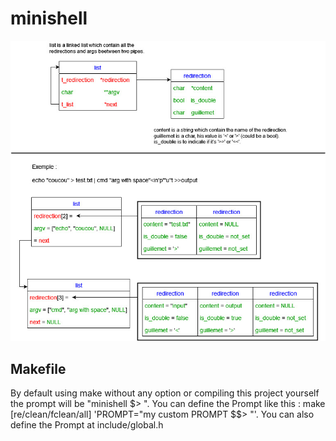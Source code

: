 # minishell

![Parsing Struct Diagram](https://github.com/ninofaivre/minishell/blob/master/minishell.jpg)

## Makefile

By default using make without any option or compiling this project yourself the prompt will be "minishell $> ".
You can define the Prompt like this : make [re/clean/fclean/all] 'PROMPT="my custom PROMPT $$> "'.
You can also define the Prompt at include/global.h
